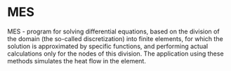 # MES
MES - program for solving differential equations, based on the division of the domain (the so-called
discretization) into finite elements, for which the solution is approximated by specific functions, and
performing actual calculations only for the nodes of this division. The application using these methods
simulates the heat flow in the element.
